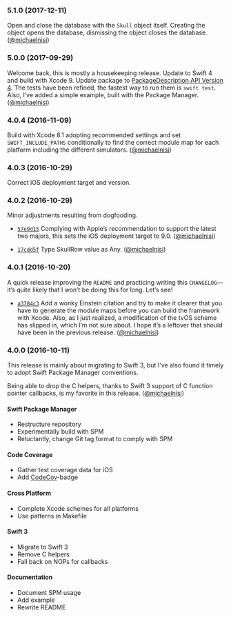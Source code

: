 ### 5.1.0 (2017-12-11)

Open and close the database with the `Skull` object itself. Creating the object opens the database, dismissing the object closes the database.
([@michaelnisi](https://github.com/michaelnisi))

### 5.0.0 (2017-09-29)

Welcome back, this is mostly a housekeeping release. Update to Swift 4 and build with Xcode 9. Update package to [PackageDescription API Version 4](https://github.com/apple/swift-package-manager/blob/master/Documentation/PackageDescriptionV4.md). The tests have been refined, the fastest way to run them is `swift test`. Also, I‘ve added a simple example, built with the Package Manager.
([@michaelnisi](https://github.com/michaelnisi))

### 4.0.4 (2016-11-09)

Build with Xcode 8.1 adopting recommended settings and set `SWIFT_INCLUDE_PATHS` conditionally to find the correct module map for each platform including the different simulators.
([@michaelnisi](https://github.com/michaelnisi))

### 4.0.3 (2016-10-29)

Correct iOS deployment target and version.

### 4.0.2 (2016-10-29)

Minor adjustments resulting from dogfooding.

- [`57e9d15`](https://github.com/michaelnisi/skull/commit/57e9d15c247fc68c235ae90f643af520fac96b39)
Complying with Apple’s recommendation to support the latest two majors, this sets the iOS deployment target to 9.0.
([@michaelnisi](https://github.com/michaelnisi))

- [`17cdd5f`](https://github.com/michaelnisi/skull/commit/17cdd5feeed31670a26d5ec3b7d391accbca8ded)
Type SkullRow value as Any.
([@michaelnisi](https://github.com/michaelnisi))

### 4.0.1 (2016-10-20)

A quick release improving the `README` and practicing writing this `CHANGELOG`—it’s quite likely that I won’t be doing this for long. Let’s see!

- [`a3784c3`](https://github.com/michaelnisi/skull/commit/a3784c39052468a4457b53e823ab74136790a34b)
Add a wonky Einstein citation and try to make it clearer that you have to generate the module maps before you can build the framework with Xcode. Also, as I just realized, a modification of the tvOS scheme has slipped in, which I’m not sure about. I hope it’s a leftover that should have been in the previous release.
([@michaelnisi](https://github.com/michaelnisi))

### 4.0.0 (2016-10-11)

This release is mainly about migrating to Swift 3, but I've also found it timely to adopt Swift Package Manager conventions.

Being able to drop the C helpers, thanks to Swift 3 support of C function pointer callbacks, is my favorite in this release.
([@michaelnisi](https://github.com/michaelnisi))

#### Swift Package Manager

- Restructure repository
- Experimentally build with SPM
- Reluctantly, change Git tag format to comply with SPM

#### Code Coverage

- Gather test coverage data for iOS
- Add [CodeCov](https://codecov.io/)-badge

#### Cross Platform

- Complete Xcode schemes for all platforms
- Use patterns in Makefile

#### Swift 3

- Migrate to Swift 3
- Remove C helpers
- Fall back on NOPs for callbacks

#### Documentation

- Document SPM usage
- Add example
- Rewrite README
